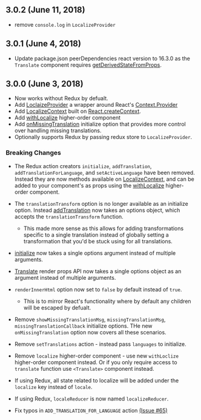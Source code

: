 ## 3.0.2 (June 11, 2018)

* remove `console.log` in `LocalizeProvider`

## 3.0.1 (June 4, 2018)

* Update package.json peerDependencies react version to 16.3.0 as the `Translate` component requires [getDerivedStateFromProps](https://reactjs.org/docs/react-component.html#static-getderivedstatefromprops).

## 3.0.0 (June 3, 2018)

* Now works without Redux by defualt.
* Add [LoclaizeProvider](https://ryandrewjohnson.github.io/react-localize-redux-docs//#localizeprovider) a wrapper around React's [Context.Provider](https://reactjs.org/docs/context.html#provider)
* Add [LocalizeContext](https://ryandrewjohnson.github.io/react-localize-redux-docs/#localizecontext) built on [React.createContext](https://reactjs.org/docs/context.html#reactcreatecontext).
* Add [withLocalize](https://ryandrewjohnson.github.io/react-localize-redux-docs/#withlocalize) higher-order component
* Add [onMissingTranslation](https://ryandrewjohnson.github.io/react-localize-redux-docs/#handle-missing-translations) initialize option that provides more control over handling missing translations.
* Optionally supports Redux by passing redux store to `LocalizeProvider`.

### Breaking Changes

* The Redux action creators `initialize`, `addTranslation`, `addTranslationForLanguage`, and `setActiveLanguage` have been removed. Instead they are now methods available on [LocalizeContext](https://ryandrewjohnson.github.io/react-localize-redux-docs/#localizecontext), and can be added to your component's as props using the [withLocalize](https://ryandrewjohnson.github.io/react-localize-redux-docs/#withlocalize) higher-order component.

* The `translationTransform` option is no longer available as an initialize option. Instead [addTranslation](https://ryandrewjohnson.github.io/react-localize-redux-docs/#addtranslation) now takes an options object, which accepts the `translationTransform` function.

  * This made more sense as this allows for adding transformations specific to a single translation instead of globally setting a transformation that you'd be stuck using for all translations.

* [initialize](https://ryandrewjohnson.github.io/react-localize-redux-docs/#initialize) now takes a single options argument instead of multiple arguments.

* [Translate](https://ryandrewjohnson.github.io/react-localize-redux-docs/#render-props-api) render props API now takes a single options object as an argument instead of multiple arguments.

* `renderInnerHtml` option now set to `false` by default instead of `true`.

  * This is to mirror React's functionality where by default any children will be escaped by defualt.

* Remove `showMissingTranslationMsg`, `missingTranslationMsg`, `missingTranslationCallback` initialize options. THe new `onMissingTranslation` option now covers all these scenarios.

* Remove `setTranslations` action - instead pass `languages` to initialize.

* Remove `localize` higher-order component - use new `withLoclize` higher-order component instead. Or if you only require access to `translate` function use `<Translate>` component instead.

* If using Redux, all state related to localize will be added under the `localize` key instead of `locale`.

* If using Redux, `localeReducer` is now named `localizeReducer`.

* Fix typos in `ADD_TRANSLATION_FOR_LANGUAGE` action [(Issue #65)](https://github.com/ryandrewjohnson/react-localize-redux/issues/65)
